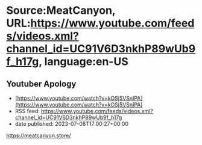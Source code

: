 # Source:MeatCanyon, URL:https://www.youtube.com/feeds/videos.xml?channel_id=UC91V6D3nkhP89wUb9f_h17g, language:en-US

## Youtuber Apology
 - [https://www.youtube.com/watch?v=kOSj5VSnIPA](https://www.youtube.com/watch?v=kOSj5VSnIPA)
 - RSS feed: https://www.youtube.com/feeds/videos.xml?channel_id=UC91V6D3nkhP89wUb9f_h17g
 - date published: 2023-07-08T17:00:27+00:00

https://meatcanyon.store/

